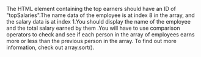 The HTML element containing the top earners should have an ID of "topSalaries".The name data of the employee is at index 8 in the array, and the salary data is at index 1.You should display the name of the employee and the total salary earned by them .You will have to use comparison operators to check and see if each person in the array of employees earns more or less than the previous person in the array. To find out more information, check out array.sort().
